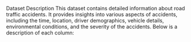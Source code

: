 Dataset Description
This dataset contains detailed information about road traffic accidents. It provides insights into various aspects of accidents, including the time, location, driver demographics, vehicle details, environmental conditions, and the severity of the accidents. Below is a description of each column:


